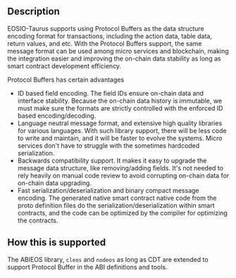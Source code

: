 ## Description

EOSIO-Taurus supports using Protocol Buffers as the data structure encoding format for transactions, including the action data, table data, return values, and etc. With the Protocol Buffers support, the same message format can be used among micro services and blockchain, making the integration easier and improving the on-chain data stability as long as smart contract development efficiency.

Protocol Buffers has certain advantages
- ID based field encoding. The field IDs ensure on-chain data and interface stability. Because the on-chain data history is immutable, we must make sure the formats are strictly controlled with the enforced ID based encoding/decoding.
- Language neutral message format, and extensive high quality libraries for various languages. With such library support, there will be less code to write and maintain, and it will be faster to evolve the systems. Micro services don't have to struggle with the sometimes hardcoded serialization.
- Backwards compatibility support. It makes it easy to upgrade the message data structure, like removing/adding fields. It's not needed to rely heavily on manual code review to avoid corrupting on-chain data for on-chain data upgrading.
- Fast serialization/deserialization and binary compact message encoding. The generated native smart contract native code from the proto definition files do the serialization/deserialization within smart contracts, and the code can be optimized by the compiler for optimizing the contracts.

## How this is supported

The ABIEOS library, `cleos` and `nodeos` as long as CDT are extended to support Protocol Buffer in the ABI definitions and tools.
